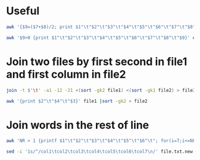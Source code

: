 # Useful
```bash
awk '{$9=($7+$8)/2; print $1"\t"$2"\t"$3"\t"$4"\t"$5"\t"$6"\t"$7"\t"$8"\t"$9}' old.txt > new.txt
```

```bash
awk '$9>0 {print $1"\t"$2"\t"$3"\t"$4"\t"$5"\t"$6"\t"$7"\t"$8"\t"$9}' old.txt > new.txt
```

# Join two files by first second in file1 and first column in file2
```bash
join -t $'\t' -a1 -12 -21 <(sort -gk2 file1) <(sort -gk1 file2) > file3
```

```bash
awk '{print $2"\t"$4"\t"$3}' file1 |sort -gk2 > file2
```

# Join words in the rest of line
```bash
awk 'NR > 1 {printf $1"\t"$2"\t"$3"\t"$4"\t"$5"\t"$6"\t"; for(i=7;i<=NF;i++){printf " %s", $i} printf "\n"}' fileC.txt > file.txt.new

sed -i '1s/^/col1\tcol2\tcol3\tcol4\tcol5\tcol6\tcol7\n/' file.txt.new
```
